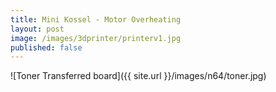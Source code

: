 ```yaml
---
title: Mini Kossel - Motor Overheating
layout: post
image: /images/3dprinter/printerv1.jpg
published: false
---
```


![Toner Transferred board]({{ site.url }}/images/n64/toner.jpg)

<!-- more -->